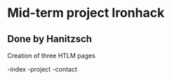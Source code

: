 # Mid-term project Ironhack

## Done by Hanitzsch

Creation of three HTLM pages

-index
-project
-contact
